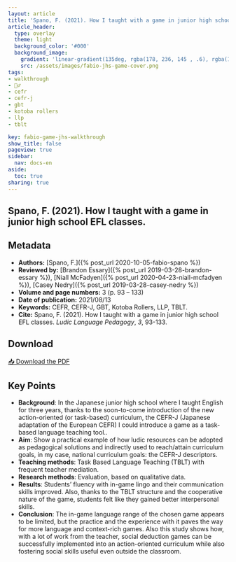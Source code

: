 ```yaml
---
layout: article
title: 'Spano, F. (2021). How I taught with a game in junior high school EFL classes'
article_header:
  type: overlay
  theme: light
  background_color: '#000'
  background_image:
    gradient: 'linear-gradient(135deg, rgba(178, 236, 145 , .6), rgba(147, 81, 182, .6))'
    src: /assets/images/fabio-jhs-game-cover.png
tags:
- walkthrough
- 🚶‍♂️
- cefr
- cefr-j
- gbt
- kotoba rollers
- llp
- tblt

key: fabio-game-jhs-walkthrough
show_title: false
pageview: true
sidebar:
  nav: docs-en
aside:
  toc: true
sharing: true
---
```


<head>
<meta name="citation_title" content="How I taught with a game in junior high school EFL classes">
<meta name="citation_author" content="Spano, Fabio">
<meta name="citation_publication_date" content="2021/08/13">
<meta name="citation_journal_title" content="Ludic Language Pedagogy">
<meta name="citation_volume" content="3">
<meta name="citation_firstpage" content="93">
<meta name="citation_lastpage" content="133">
<meta name="citation_pdf_url" content="https://llpjournal.org/assets/publication-pdfs/Spano-how-i-taught-with-a-game-in-junior-high-school-EFL-classes.pdf">
</head>


## Spano, F. (2021). How I taught with a game in junior high school EFL classes.

<!--more-->

## Metadata

- **Authors:** [Spano, F.]({% post_url 2020-10-05-fabio-spano %})
- **Reviewed by:** [Brandon Essary]({% post_url 2019-03-28-brandon-essary %}), [Niall McFadyen]({% post_url 2020-04-23-niall-mcfadyen %}), [Casey Nedry]({% post_url 2019-03-28-casey-nedry %})
- **Volume and page numbers:** 3 (p. 93 – 133)
- **Date of publication:** 2021/08/13
- **Keywords:** CEFR, CEFR-J, GBT, Kotoba Rollers, LLP, TBLT.
- **Cite:** Spano, F. (2021). How I taught with a game in junior high school EFL classes. *Ludic Language Pedagogy*, *3*, 93-133.

## Download

<a class="button button--action button--rounded button--lg" href="/assets/publication-pdfs/Spano-how-i-taught-with-a-game-in-junior-high-school-EFL-classes.pdf"><i class="fas fa-file-download"></i> 📥 Download the PDF </a>

## Key Points

- **Background**: In the Japanese junior high school where I taught English for three years, thanks to the soon-to-come introduction of the new action-oriented (or task-based) curriculum, the CEFR-J (Japanese adaptation of the European CEFR) I could introduce a game as a task-based language teaching tool..
- **Aim**: Show a practical example of how ludic resources can be adopted as pedagogical solutions and indirectly used to reach/attain curriculum goals, in my case, national curriculum goals: the CEFR-J descriptors.
- **Teaching methods**: Task Based Language Teaching (TBLT) with frequent teacher mediation.
- **Research methods**: Evaluation, based on qualitative data.
- **Results**: Students’ fluency with in-game lingo and their communication skills improved. Also, thanks to the TBLT structure and the cooperative nature of the game, students felt like they gained better interpersonal skills.
- **Conclusion**: The in-game language range of the chosen game appears to be limited, but the practice and the experience with it paves the way for more language and context-rich games. Also this study shows how, with a lot of work from the teacher, social deduction games can be successfully implemented into an action-oriented curriculum while also fostering social skills useful even outside the classroom.